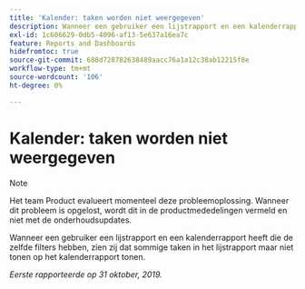 ```yaml
---
title: 'Kalender: taken worden niet weergegeven'
description: Wanneer een gebruiker een lijstrapport en een kalenderrapport heeft die de zelfde filters hebben, zien zij dat sommige taken in het lijstrapport maar niet tonen op het kalenderrapport tonen.
exl-id: 1c606629-0db5-4096-af13-5e637a16ea7c
feature: Reports and Dashboards
hidefromtoc: true
source-git-commit: 688d728782638489aacc76a1a12c38ab12215f8e
workflow-type: tm+mt
source-wordcount: '106'
ht-degree: 0%

---
```


# Kalender: taken worden niet weergegeven

>[!NOTE]
>
>Het team Product evalueert momenteel deze probleemoplossing. Wanneer dit probleem is opgelost, wordt dit in de productmededelingen vermeld en niet met de onderhoudsupdates.

Wanneer een gebruiker een lijstrapport en een kalenderrapport heeft die de zelfde filters hebben, zien zij dat sommige taken in het lijstrapport maar niet tonen op het kalenderrapport tonen.

_Eerste rapporteerde op 31 oktober, 2019._
